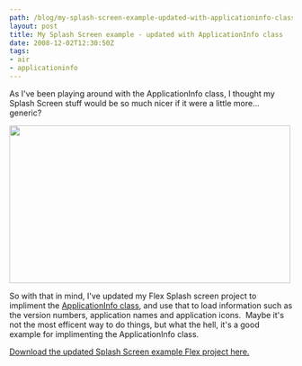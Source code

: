 ```yaml
---
path: /blog/my-splash-screen-example-updated-with-applicationinfo-class/
layout: post
title: My Splash Screen example - updated with ApplicationInfo class
date: 2008-12-02T12:30:50Z
tags:
- air
- applicationinfo
---
```


As I've been playing around with the ApplicationInfo class, I thought my Splash Screen stuff would be so much nicer if it were a little more... generic?

<img class="alignnone size-full wp-image-420" title="mysplashscreen2" src="http://uploads.psyked.co.uk/2008/12/mysplashscreen2.jpg" alt="" width="500" height="280" />

So with that in mind, I've updated my Flex Splash screen project to impliment the <a href="http://psyked-as-classes.googlecode.com/files/applicationinfo.zip" target="_blank">ApplicationInfo class</a>, and use that to load information such as the version numbers, application names and application icons.  Maybe it's not the most efficent way to do things, but what the hell, it's a good example for implimenting the ApplicationInfo class.

<a href="http://uploads.psyked.co.uk/2008/12/splash-screen-demo-2.zip">Download the updated Splash Screen example Flex project here.</a>
